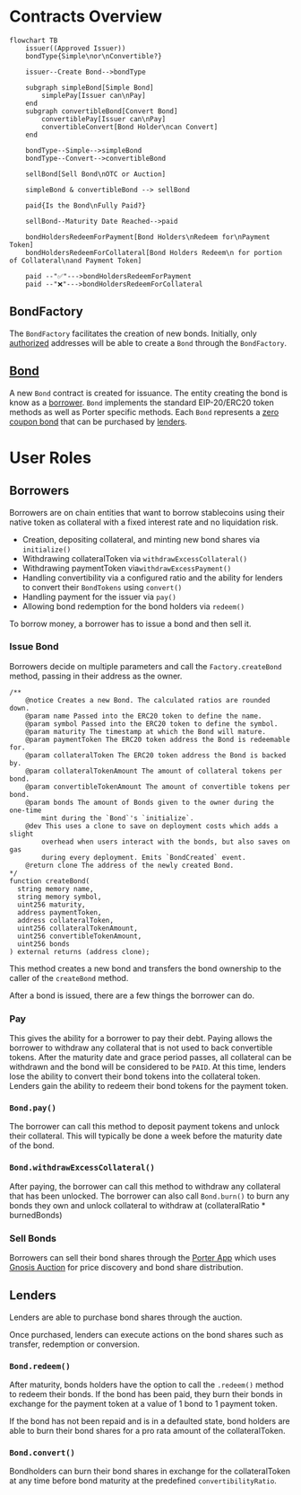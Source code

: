 # Contracts Overview

```mermaid
flowchart TB
    issuer((Approved Issuer))
    bondType{Simple\nor\nConvertible?}

    issuer--Create Bond-->bondType

    subgraph simpleBond[Simple Bond]
        simplePay[Issuer can\nPay]
    end
    subgraph convertibleBond[Convert Bond]
        convertiblePay[Issuer can\nPay]
        convertibleConvert[Bond Holder\ncan Convert]
    end

    bondType--Simple-->simpleBond
    bondType--Convert-->convertibleBond

    sellBond[Sell Bond\nOTC or Auction]

    simpleBond & convertibleBond --> sellBond

    paid{Is the Bond\nFully Paid?}

    sellBond--Maturity Date Reached-->paid

    bondHoldersRedeemForPayment[Bond Holders\nRedeem for\nPayment Token]
    bondHoldersRedeemForCollateral[Bond Holders Redeem\n for portion of Collateral\nand Payment Token]

    paid --"✅"--->bondHoldersRedeemForPayment
    paid --"❌"--->bondHoldersRedeemForCollateral
```

## BondFactory

The `BondFactory` facilitates the creation of new bonds. Initially, only [authorized](spec/permissions.md#issuer---issuer_role) addresses will be able to create a `Bond` through the `BondFactory`.

## [Bond](./bond.md)

A new `Bond` contract is created for issuance. The entity creating the bond is know as a [borrower](https://docs.porter.finance/portal/participants/borrowers). `Bond` implements the standard EIP-20/ERC20 token methods as well as Porter specific methods. Each `Bond` represents a [zero coupon bond](https://docs.porter.finance/portal/financial-concepts/zero-coupon-bonds) that can be purchased by [lenders](https://docs.porter.finance/portal/participants/lenders).

# User Roles

## Borrowers

Borrowers are on chain entities that want to borrow stablecoins using their native token as collateral with a fixed interest rate and no liquidation risk.

- Creation, depositing collateral, and minting new bond shares via `initialize()`
- Withdrawing collateralToken via `withdrawExcessCollateral()`
- Withdrawing paymentToken via`withdrawExcessPayment()`
- Handling convertibility via a configured ratio and the ability for lenders to convert their `BondTokens` using `convert()`
- Handling payment for the issuer via `pay()`
- Allowing bond redemption for the bond holders via `redeem()`

To borrow money, a borrower has to issue a bond and then sell it.

### Issue Bond

Borrowers decide on multiple parameters and call the `Factory.createBond` method, passing in their address as the owner.

```solidity
/**
    @notice Creates a new Bond. The calculated ratios are rounded down.
    @param name Passed into the ERC20 token to define the name.
    @param symbol Passed into the ERC20 token to define the symbol.
    @param maturity The timestamp at which the Bond will mature.
    @param paymentToken The ERC20 token address the Bond is redeemable for.
    @param collateralToken The ERC20 token address the Bond is backed by.
    @param collateralTokenAmount The amount of collateral tokens per bond.
    @param convertibleTokenAmount The amount of convertible tokens per bond.
    @param bonds The amount of Bonds given to the owner during the one-time
        mint during the `Bond`'s `initialize`.
    @dev This uses a clone to save on deployment costs which adds a slight
        overhead when users interact with the bonds, but also saves on gas
        during every deployment. Emits `BondCreated` event.
    @return clone The address of the newly created Bond.
*/
function createBond(
  string memory name,
  string memory symbol,
  uint256 maturity,
  address paymentToken,
  address collateralToken,
  uint256 collateralTokenAmount,
  uint256 convertibleTokenAmount,
  uint256 bonds
) external returns (address clone);

```

This method creates a new bond and transfers the bond ownership to the caller of the `createBond` method.

After a bond is issued, there are a few things the borrower can do.

### Pay

This gives the ability for a borrower to pay their debt. Paying allows the borrower to withdraw any collateral that is not used to back convertible tokens. After the maturity date and grace period passes, all collateral can be withdrawn and the bond will be considered to be `PAID`. At this time, lenders lose the ability to convert their bond tokens into the collateral token. Lenders gain the ability to redeem their bond tokens for the payment token.

### `Bond.pay()`

The borrower can call this method to deposit payment tokens and unlock their collateral. This will typically be done a week before the maturity date of the bond.

### `Bond.withdrawExcessCollateral()`

After paying, the borrower can call this method to withdraw any collateral that has been unlocked. The borrower can also call `Bond.burn()` to burn any bonds they own and unlock collateral to withdraw at (collateralRatio \* burnedBonds)

### Sell Bonds

Borrowers can sell their bond shares through the [Porter App](https://app.porter.finance) which uses [Gnosis Auction](https://github.com/gnosis/ido-contracts) for price discovery and bond share distribution.

## Lenders

Lenders are able to purchase bond shares through the auction.

Once purchased, lenders can execute actions on the bond shares such as transfer, redemption or conversion.

### `Bond.redeem()`

After maturity, bonds holders have the option to call the `.redeem()` method to redeem their bonds. If the bond has been paid, they burn their bonds in exchange for the payment token at a value of 1 bond to 1 payment token.

If the bond has not been repaid and is in a defaulted state, bond holders are able to burn their bond shares for a pro rata amount of the collateralToken.

### `Bond.convert()`

Bondholders can burn their bond shares in exchange for the collateralToken at any time before bond maturity at the predefined `convertibilityRatio`.

